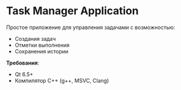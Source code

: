 # Task Manager Application

Простое приложение для управления задачами с возможностью:
- Создания задач
- Отметки выполнения
- Сохранения истории

**Требования**:
   - Qt 6.5+
   - Компилятор C++ (g++, MSVC, Clang)


